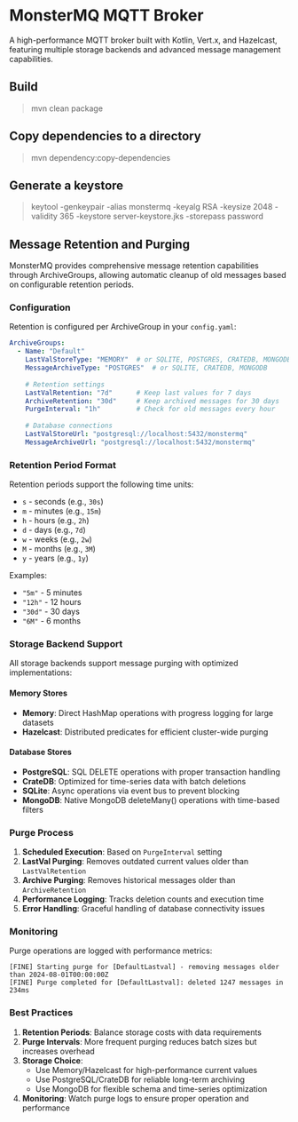 # MonsterMQ MQTT Broker

A high-performance MQTT broker built with Kotlin, Vert.x, and Hazelcast, featuring multiple storage backends and advanced message management capabilities.

## Build

> mvn clean package

## Copy dependencies to a directory

> mvn dependency:copy-dependencies

## Generate a keystore 

> keytool -genkeypair -alias monstermq -keyalg RSA -keysize 2048 -validity 365 -keystore server-keystore.jks -storepass password

## Message Retention and Purging

MonsterMQ provides comprehensive message retention capabilities through ArchiveGroups, allowing automatic cleanup of old messages based on configurable retention periods.

### Configuration

Retention is configured per ArchiveGroup in your `config.yaml`:

```yaml
ArchiveGroups:
  - Name: "Default"
    LastValStoreType: "MEMORY"  # or SQLITE, POSTGRES, CRATEDB, MONGODB, HAZELCAST
    MessageArchiveType: "POSTGRES"  # or SQLITE, CRATEDB, MONGODB
    
    # Retention settings
    LastValRetention: "7d"      # Keep last values for 7 days
    ArchiveRetention: "30d"     # Keep archived messages for 30 days
    PurgeInterval: "1h"         # Check for old messages every hour
    
    # Database connections
    LastValStoreUrl: "postgresql://localhost:5432/monstermq"
    MessageArchiveUrl: "postgresql://localhost:5432/monstermq"
```

### Retention Period Format

Retention periods support the following time units:

- `s` - seconds (e.g., `30s`)
- `m` - minutes (e.g., `15m`)
- `h` - hours (e.g., `2h`)  
- `d` - days (e.g., `7d`)
- `w` - weeks (e.g., `2w`)
- `M` - months (e.g., `3M`)
- `y` - years (e.g., `1y`)

Examples:
- `"5m"` - 5 minutes
- `"12h"` - 12 hours
- `"30d"` - 30 days
- `"6M"` - 6 months

### Storage Backend Support

All storage backends support message purging with optimized implementations:

#### Memory Stores
- **Memory**: Direct HashMap operations with progress logging for large datasets
- **Hazelcast**: Distributed predicates for efficient cluster-wide purging

#### Database Stores
- **PostgreSQL**: SQL DELETE operations with proper transaction handling
- **CrateDB**: Optimized for time-series data with batch deletions
- **SQLite**: Async operations via event bus to prevent blocking
- **MongoDB**: Native MongoDB deleteMany() operations with time-based filters

### Purge Process

1. **Scheduled Execution**: Based on `PurgeInterval` setting
2. **LastVal Purging**: Removes outdated current values older than `LastValRetention`
3. **Archive Purging**: Removes historical messages older than `ArchiveRetention`  
4. **Performance Logging**: Tracks deletion counts and execution time
5. **Error Handling**: Graceful handling of database connectivity issues

### Monitoring

Purge operations are logged with performance metrics:

```
[FINE] Starting purge for [DefaultLastval] - removing messages older than 2024-08-01T00:00:00Z
[FINE] Purge completed for [DefaultLastval]: deleted 1247 messages in 234ms
```

### Best Practices

1. **Retention Periods**: Balance storage costs with data requirements
2. **Purge Intervals**: More frequent purging reduces batch sizes but increases overhead
3. **Storage Choice**: 
   - Use Memory/Hazelcast for high-performance current values
   - Use PostgreSQL/CrateDB for reliable long-term archiving
   - Use MongoDB for flexible schema and time-series optimization
4. **Monitoring**: Watch purge logs to ensure proper operation and performance